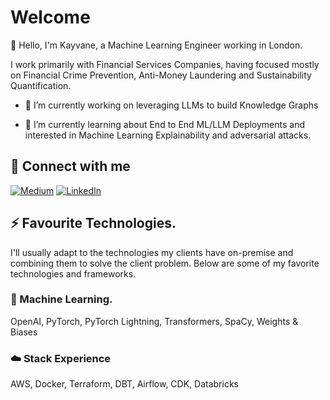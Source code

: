 # Welcome

👋 Hello, I'm Kayvane, a Machine Learning Engineer working in London. 

I work primarily with Financial Services Companies, having focused mostly on Financial Crime Prevention, Anti-Money Laundering and Sustainability Quantification.

- 🔭 I’m currently working on leveraging LLMs to build Knowledge Graphs

- 🌱 I’m currently learning about End to End ML/LLM Deployments and interested in Machine Learning Explainability and adversarial attacks. 

## 🔗 Connect with me
<a href="https://medium.com/@kayvane.shakerifar" target="_blank"><img alt="Medium" src="https://img.shields.io/badge/medium-%2312100E.svg?&style=for-the-badge&logo=medium&logoColor=white" /></a>
<a href="https://linkedin.com/in/kayvane" target="_blank"><img alt="LinkedIn" src="https://img.shields.io/badge/linkedin-%230077B5.svg?&style=for-the-badge&logo=linkedin&logoColor=white" /></a>

## ⚡ Favourite Technologies.

I'll usually adapt to the technologies my clients have on-premise and combining them to solve the client problem. Below are some of my favorite technologies and frameworks. 

### 🤖 Machine Learning. 
OpenAI, PyTorch, PyTorch Lightning, Transformers, SpaCy, Weights & Biases

### ☁️ Stack Experience 
AWS, Docker, Terraform, DBT, Airflow, CDK, Databricks


